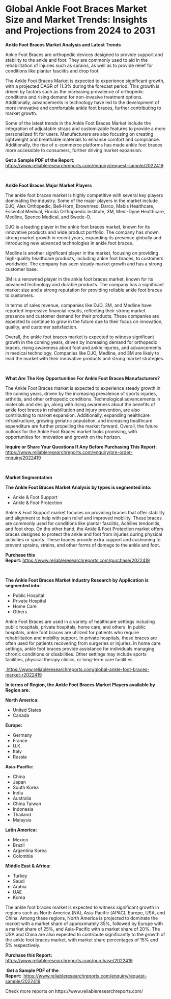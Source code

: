 <p><h1>Global Ankle Foot Braces Market Size and Market Trends: Insights and Projections from 2024 to 2031</h1></p><p><strong>Ankle Foot Braces Market Analysis and Latest Trends</strong></p>
<p><p>Ankle Foot Braces are orthopedic devices designed to provide support and stability to the ankle and foot. They are commonly used to aid in the rehabilitation of injuries such as sprains, as well as to provide relief for conditions like plantar fasciitis and drop foot.</p><p>The Ankle Foot Braces Market is expected to experience significant growth, with a projected CAGR of 11.3% during the forecast period. This growth is driven by factors such as the increasing prevalence of orthopedic conditions and rising demand for non-invasive treatment options. Additionally, advancements in technology have led to the development of more innovative and comfortable ankle foot braces, further contributing to market growth.</p><p>Some of the latest trends in the Ankle Foot Braces Market include the integration of adjustable straps and customizable features to provide a more personalized fit for users. Manufacturers are also focusing on creating lightweight and breathable materials to enhance comfort and compliance. Additionally, the rise of e-commerce platforms has made ankle foot braces more accessible to consumers, further driving market expansion.</p></p>
<p><strong>Get a Sample PDF of the Report:&nbsp;</strong> <a href="https://www.reliableresearchreports.com/enquiry/request-sample/2022419">https://www.reliableresearchreports.com/enquiry/request-sample/2022419</a></p>
<p>&nbsp;</p>
<p><strong>Ankle Foot Braces Major Market Players</strong></p>
<p><p>The ankle foot braces market is highly competitive with several key players dominating the industry. Some of the major players in the market include DJO, Alex Orthopedic, Bell-Horn, Brownmed, Darco, Mabis Healthcare, Essential Medical, Florida Orthopaedic Institute, 3M, Medi-Dyne Healthcare, Medline, Spenco Medical, and Swede-O.</p><p>DJO is a leading player in the ankle foot braces market, known for its innovative products and wide product portfolio. The company has shown strong market growth in recent years, expanding its presence globally and introducing new advanced technologies in ankle foot braces.</p><p>Medline is another significant player in the market, focusing on providing high-quality healthcare products, including ankle foot braces, to customers worldwide. The company has seen steady market growth and has a strong customer base.</p><p>3M is a renowned player in the ankle foot braces market, known for its advanced technology and durable products. The company has a significant market size and a strong reputation for providing reliable ankle foot braces to customers.</p><p>In terms of sales revenue, companies like DJO, 3M, and Medline have reported impressive financial results, reflecting their strong market presence and customer demand for their products. These companies are expected to continue to grow in the future due to their focus on innovation, quality, and customer satisfaction.</p><p>Overall, the ankle foot braces market is expected to witness significant growth in the coming years, driven by increasing demand for orthopedic braces, rising awareness about foot and ankle injuries, and advancements in medical technology. Companies like DJO, Medline, and 3M are likely to lead the market with their innovative products and strong market strategies.</p></p>
<p>&nbsp;</p>
<p><strong>What Are The Key Opportunities For Ankle Foot Braces Manufacturers?</strong></p>
<p><p>The Ankle Foot Braces market is expected to experience steady growth in the coming years, driven by the increasing prevalence of sports injuries, arthritis, and other orthopedic conditions. Technological advancements in materials and design, along with rising awareness about the benefits of ankle foot braces in rehabilitation and injury prevention, are also contributing to market expansion. Additionally, expanding healthcare infrastructure, growing geriatric population, and increasing healthcare expenditure are further propelling the market forward. Overall, the future outlook for the Ankle Foot Braces market looks promising, with opportunities for innovation and growth on the horizon.</p></p>
<p><strong>Inquire or Share Your Questions If Any Before Purchasing This Report:</strong> <a href="https://www.reliableresearchreports.com/enquiry/pre-order-enquiry/2022419">https://www.reliableresearchreports.com/enquiry/pre-order-enquiry/2022419</a></p>
<p>&nbsp;</p>
<p><strong>Market Segmentation</strong></p>
<p><strong>The Ankle Foot Braces Market Analysis by types is segmented into:</strong></p>
<p><ul><li>Ankle & Foot Support</li><li>Ankle & Foot Protection</li></ul></p>
<p><p>Ankle & Foot Support market focuses on providing braces that offer stability and alignment to help with pain relief and improved mobility. These braces are commonly used for conditions like plantar fasciitis, Achilles tendonitis, and foot drop. On the other hand, the Ankle & Foot Protection market offers braces designed to protect the ankle and foot from injuries during physical activities or sports. These braces provide extra support and cushioning to prevent sprains, strains, and other forms of damage to the ankle and foot.</p></p>
<p><strong>Purchase this Report:&nbsp;</strong><a href="https://www.reliableresearchreports.com/purchase/2022419">https://www.reliableresearchreports.com/purchase/2022419</a></p>
<p>&nbsp;</p>
<p><strong>The Ankle Foot Braces Market Industry Research by Application is segmented into:</strong></p>
<p><ul><li>Public Hospital</li><li>Private Hospital</li><li>Home Care</li><li>Others</li></ul></p>
<p><p>Ankle Foot Braces are used in a variety of healthcare settings including public hospitals, private hospitals, home care, and others. In public hospitals, ankle foot braces are utilized for patients who require rehabilitation and mobility support. In private hospitals, these braces are often used for patients recovering from surgeries or injuries. In home care settings, ankle foot braces provide assistance for individuals managing chronic conditions or disabilities. Other settings may include sports facilities, physical therapy clinics, or long-term care facilities.</p></p>
<p><a href="https://www.reliableresearchreports.com/global-ankle-foot-braces-market-r2022419">&nbsp;https://www.reliableresearchreports.com/global-ankle-foot-braces-market-r2022419</a></p>
<p><strong>In terms of Region, the Ankle Foot Braces Market Players available by Region are:</strong></p>
<p>
    <p> <strong> North America: </strong>
        <ul>
            <li>United States</li>
            <li>Canada</li>
        </ul>
        </p> 
    <p> <strong> Europe: </strong>
        <ul>
            <li>Germany</li>
            <li>France</li>
            <li>U.K.</li>
            <li>Italy</li>
            <li>Russia</li>
        </ul>
        </p> 
    <p> <strong> Asia-Pacific: </strong>
        <ul>
            <li>China</li>
            <li>Japan</li>
            <li>South Korea</li>
            <li>India</li>
            <li>Australia</li>
            <li>China Taiwan</li>
            <li>Indonesia</li>
            <li>Thailand</li>
            <li>Malaysia</li>
        </ul>
        </p> 
    <p> <strong> Latin America: </strong>
        <ul>
            <li>Mexico</li>
            <li>Brazil</li>
            <li>Argentina Korea</li>
            <li>Colombia</li>
        </ul>
        </p> 
    <p> <strong> Middle East & Africa: </strong>
        <ul>
            <li>Turkey</li>
            <li>Saudi</li>
            <li>Arabia</li>
            <li>UAE</li>
            <li>Korea</li>
        </ul>
    </p>
    </p>
<p><p>The ankle foot braces market is expected to witness significant growth in regions such as North America (NA), Asia-Pacific (APAC), Europe, USA, and China. Among these regions, North America is projected to dominate the market with a market share of approximately 35%, followed by Europe with a market share of 25%, and Asia-Pacific with a market share of 20%. The USA and China are also expected to contribute significantly to the growth of the ankle foot braces market, with market share percentages of 15% and 5% respectively.</p></p>
<p><strong>Purchase this Report: </strong><a href="https://www.reliableresearchreports.com/purchase/2022419">https://www.reliableresearchreports.com/purchase/2022419</a></p>
<p>&nbsp;<strong>Get a Sample PDF of the Report:&nbsp;&nbsp;</strong><a href="https://www.reliableresearchreports.com/enquiry/request-sample/2022419">https://www.reliableresearchreports.com/enquiry/request-sample/2022419</a></p>
<p><strong></strong></p>
<p>Check more reports on https://www.reliableresearchreports.com/</p>